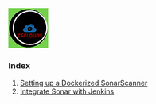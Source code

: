 <img src="images/c4logo.png">

### Index
  1. [ Setting up a Dockerized SonarScanner ](https://github.com/submah/sonar-jenkins/blob/main/docs/Setting_up_a_Dockerized_SonarScanner.md)
  2. [ Integrate Sonar with Jenkins ]()
